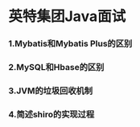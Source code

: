 # 英特集团Java面试

### 1.Mybatis和Mybatis Plus的区别



### 2.MySQL和Hbase的区别



### 3.JVM的垃圾回收机制



### 4.简述shiro的实现过程